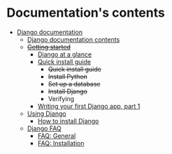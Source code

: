 # Documentation's contents

- [Django documentation](https://docs.djangoproject.com/en/5.0/)
  - [Django documentation contents](https://docs.djangoproject.com/en/5.0/contents/)
  - ~~[Getting started](https://docs.djangoproject.com/en/5.0/intro/)~~
    - [Django at a glance](https://docs.djangoproject.com/en/5.0/intro/overview/)
    - [Quick install guide](https://docs.djangoproject.com/en/5.0/intro/install/)
      - ~~Quick install guide~~
      - ~~Install Python~~
      - ~~Set up a database~~
      - ~~Install Django~~
      - Verifying
    - [Writing your first Django app, part 1](https://docs.djangoproject.com/en/5.0/intro/install/)
  - [Using Django](https://docs.djangoproject.com/en/5.0/topics/)
    - [How to install Django](https://docs.djangoproject.com/en/5.0/topics/install/)
  - [Django FAQ](https://docs.djangoproject.com/en/5.0/faq/)
    - [FAQ: General](https://docs.djangoproject.com/en/5.0/faq/general/)
    - [FAQ: Installation](https://docs.djangoproject.com/en/5.0/faq/install/)
